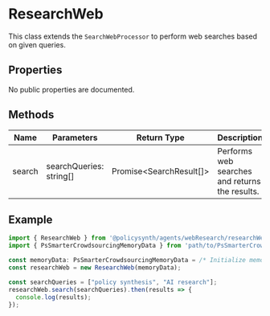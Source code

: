 # ResearchWeb

This class extends the `SearchWebProcessor` to perform web searches based on given queries.

## Properties

No public properties are documented.

## Methods

| Name    | Parameters                  | Return Type            | Description                             |
|---------|-----------------------------|------------------------|-----------------------------------------|
| search  | searchQueries: string[]     | Promise<SearchResult[]>| Performs web searches and returns the results. |

## Example

```typescript
import { ResearchWeb } from '@policysynth/agents/webResearch/researchWeb.js';
import { PsSmarterCrowdsourcingMemoryData } from 'path/to/PsSmarterCrowdsourcingMemoryData';

const memoryData: PsSmarterCrowdsourcingMemoryData = /* Initialize memory data */;
const researchWeb = new ResearchWeb(memoryData);

const searchQueries = ["policy synthesis", "AI research"];
researchWeb.search(searchQueries).then(results => {
  console.log(results);
});
```